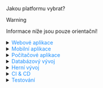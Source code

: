 ﻿Jakou platformu vybrat?

> [!WARNING]
> Informace níže jsou pouze orientační!

<details>
<summary><span style="color:#1E90FF;">Webové aplikace</span></summary>

| Nástroj/Framework    | Platformy       | Výhody                                                                 | Nevýhody                                                                |
|----------------------|-----------------|-----------------------------------------------------------------------|------------------------------------------------------------------------|
| **React**            | Web             | - Velká komunita<br>- Znovupoužitelné komponenty<br>- Virtuální DOM pro výkon<br>- Bohatý ekosystém knihoven | - Strmá křivka učení<br>- Syntaxe JSX může být matoucí<br>- Vyžaduje další knihovny pro správu stavu |
| **Vue.js**           | Web             | - Snadné na naučení<br>- Reaktivní datové vazby<br>- Flexibilní a modulární<br>- Silná podpora komunity | - Menší ekosystém ve srovnání s React a Angular<br>- Omezená škálovatelnost pro velké aplikace<br>- Nedostatek podpory pro velké podniky |
| **Angular**          | Web             | - Komplexní framework<br>- Obousměrné datové vazby<br>- Injekce závislostí<br>- Silná podpora komunity | - Strmá křivka učení<br>- Rozsáhlý a složitý<br>- Problémy s výkonem u velkých aplikací |
| **Svelte**           | Web             | - Žádný virtuální DOM<br>- Vysoce výkonný<br>- Jednoduchá a stručná syntaxe<br>- Reaktivní programovací model | - Menší komunita<br>- Omezený ekosystém<br>- Méně vyspělý ve srovnání s jinými frameworky |
| **ASP.NET Core**     | Web             | - Vysoký výkon<br>- Cross-platformní<br>- Silné bezpečnostní funkce<br>- Integrace s .NET ekosystémem | - Strmá křivka učení<br>- Rozsáhlý a složitý<br>- Omezené front-endové schopnosti |
| **Django**           | Web             | - Vysoce úrovňový framework<br>- Vestavěný administrátorský panel<br>- Silné bezpečnostní funkce<br>- Škálovatelný a udržovatelný | - Monolitická struktura<br>- Strmá křivka učení<br>- Omezené front-endové schopnosti |
| **Laravel**          | Web             | - Elegantní syntaxe<br>- Vestavěná autentizace a autorizace<br>- Silná podpora komunity<br>- Rychlý vývoj | - Problémy s výkonem<br>- Monolitická struktura<br>- Omezená škálovatelnost pro velké aplikace |
| **Spring Boot**      | Web             | - Komplexní framework<br>- Silné bezpečnostní funkce<br>- Škálovatelný a udržovatelný<br>- Integrace s Java ekosystémem | - Strmá křivka učení<br>- Rozsáhlý a složitý<br>- Vyžaduje značnou konfiguraci |
| **Express.js**       | Web             | - Minimalistický framework<br>- Vysoký výkon<br>- Flexibilní a modulární<br>- Silná podpora komunity | - Vyžaduje další knihovny pro plnou funkčnost<br>- Omezené vestavěné funkce<br>- Méně názorový, což může vést k nekonzistentnímu kódu |
| **Ruby on Rails**    | Web             | - Konvence nad konfigurací<br>- Rychlý vývoj<br>- Vestavěný testovací framework<br>- Silná podpora komunity | - Problémy s výkonem<br>- Monolitická struktura<br>- Strmá křivka učení pro začátečníky |

</details>

<details>
<summary><span style="color:#1E90FF;">Mobilní aplikace</span></summary>

| Nástroj/Framework    | Platformy       | Výhody                                                                 | Nevýhody                                                                |
|----------------------|-----------------|-----------------------------------------------------------------------|------------------------------------------------------------------------|
| **React Native**     | iOS, Android    | - Rychlý vývoj<br>- Velká komunita<br>- Znovupoužitelný kód<br>- Podpora hot-reload<br>- Široká podpora knihoven a pluginů | - Problémy s výkonem<br>- Velká velikost aplikace<br>- Závislost na nativních modulech<br>- Omezený přístup k některým nativním funkcím |
| **Flutter**          | iOS, Android    | - Vysoký výkon<br>- Krásné UI<br>- Jeden kód pro obě platformy<br>- Podpora hot-reload<br>- Bohatá sada widgetů | - Velká velikost aplikace<br>- Omezené třetí strany knihovny<br>- Strmá křivka učení pro Dart |
| **Xamarin**          | iOS, Android    | - Nativní výkon<br>- Jeden kód pro obě platformy<br>- Silná podpora Microsoftu<br>- Přístup k nativním API<br>- Integrace s Visual Studio | - Větší velikost aplikace<br>- Pomalejší vývoj ve srovnání s jinými frameworky<br>- Závislost na Microsoft ekosystému |
| **Swift**            | iOS             | - Vysoký výkon<br>- Nativní vzhled a pocit<br>- Silná podpora Apple<br>- Přístup k nejnovějším funkcím iOS | - Omezeno na iOS<br>- Strmá křivka učení<br>- Menší komunita ve srovnání s multiplatformními frameworky |
| **Kotlin Multiplatform** | iOS, Android | - Sdílení kódu mezi platformami<br>- Silná podpora Kotlinu<br>- Možnost postupného přechodu na multiplatformní vývoj | - Stále se vyvíjí<br>- Omezená podpora komunity<br>- Složitější nastavení projektu |
| **Ionic**            | iOS, Android    | - Webové technologie<br>- Rychlý vývoj<br>- Velká komunita<br>- Široká podpora pluginů<br>- Snadná integrace s webovými aplikacemi | - Problémy s výkonem<br>- Nevhodné pro aplikace s vysokým výkonem<br>- Závislost na webview |
| **Cordova**          | iOS, Android    | - Webové technologie<br>- Velký ekosystém pluginů<br>- Snadná integrace s webovými aplikacemi | - Problémy s výkonem<br>- Nevhodné pro složité aplikace<br>- Závislost na webview |
| **NativeScript**     | iOS, Android    | - Nativní výkon<br>- Přístup k nativním API<br>- Podpora Angular a Vue.js<br>- Možnost psát v TypeScriptu | - Menší komunita<br>- Omezené třetí strany knihovny<br>- Složitější ladění |
| **PhoneGap**         | iOS, Android    | - Webové technologie<br>- Snadné použití<br>- Rychlý vývoj<br>- Podpora Adobe | - Problémy s výkonem<br>- Nevhodné pro složité aplikace<br>- Závislost na webview |
| **Sencha Touch**     | iOS, Android    | - Bohaté UI komponenty<br>- Dobrý výkon<br>- Podpora MVC architektury<br>- Integrace s Ext JS | - Drahé licencování<br>- Menší komunita<br>- Strmá křivka učení |


</details>

<details>
<summary><span style="color:#1E90FF;">Počítačové aplikace</span></summary>

| Nástroj/Framework    | Platformy       | Výhody                                                                 | Nevýhody                                                                |
|----------------------|-----------------|-----------------------------------------------------------------------|------------------------------------------------------------------------|
| **Electron**         | Windows, macOS, Linux | - Webové technologie<br>- Velká komunita<br>- Široká podpora knihoven a pluginů<br>- Snadná integrace s webovými aplikacemi | - Velká velikost aplikace<br>- Vysoká spotřeba paměti<br>- Závislost na Chromium |
| **Qt**               | Windows, macOS, Linux | - Vysoký výkon<br>- Bohatá sada widgetů<br>- Podpora více jazyků (C++, Python, atd.)<br>- Nativní vzhled a pocit | - Strmá křivka učení<br>- Drahé licencování pro komerční použití<br>- Velikost knihovny |
| **WPF (Windows Presentation Foundation)** | Windows | - Bohaté UI možnosti<br>- Silná podpora Microsoftu<br>- Integrace s .NET ekosystémem<br>- Podpora MVVM architektury | - Omezeno na Windows<br>- Strmá křivka učení<br>- Vyšší nároky na systémové prostředky |
| **JavaFX**           | Windows, macOS, Linux | - Podpora více platforem<br>- Integrace s Java ekosystémem<br>- Bohaté UI možnosti<br>- Podpora FXML pro návrh UI | - Strmá křivka učení<br>- Menší komunita ve srovnání s jinými frameworky<br>- Vyšší nároky na systémové prostředky |
| **GTK**              | Windows, macOS, Linux | - Nativní vzhled a pocit<br>- Podpora více jazyků (C, Python, atd.)<br>- Velká komunita<br>- Otevřený zdrojový kód | - Strmá křivka učení<br>- Omezené UI možnosti ve srovnání s jinými frameworky<br>- Složitější ladění |
| **WinForms**         | Windows | - Snadné použití<br>- Rychlý vývoj<br>- Integrace s .NET ekosystémem<br>- Velká komunita | - Omezeno na Windows<br>- Zastaralý vzhled<br>- Omezené UI možnosti ve srovnání s moderními frameworky |
| **Swing**            | Windows, macOS, Linux | - Podpora více platforem<br>- Integrace s Java ekosystémem<br>- Bohaté UI možnosti<br>- Velká komunita | - Zastaralý vzhled<br>- Vyšší nároky na systémové prostředky<br>- Strmá křivka učení |
| **Tcl/Tk**           | Windows, macOS, Linux | - Snadné použití<br>- Rychlý vývoj<br>- Podpora více jazyků (Tcl, Python, atd.)<br>- Otevřený zdrojový kód | - Zastaralý vzhled<br>- Omezené UI možnosti<br>- Menší komunita ve srovnání s jinými frameworky |

</details>

<details>
<summary><span style="color:#1E90FF;">Databázový vývoj</span></summary>

| Nástroj/Framework    | Platformy       | Výhody                                                                 | Nevýhody                                                                |
|----------------------|-----------------|-----------------------------------------------------------------------|------------------------------------------------------------------------|
| **PostgreSQL**       | Cross-platform  | - Otevřený zdrojový kód<br>- Silná podpora komunity<br>- Pokročilé funkce<br>- Vysoký výkon | - Složitější nastavení<br>- Vyšší nároky na systémové prostředky<br>- Strmá křivka učení |
| **MySQL**            | Cross-platform  | - Otevřený zdrojový kód<br>- Velká komunita<br>- Snadné použití<br>- Vysoký výkon | - Omezené pokročilé funkce<br>- Problémy s výkonem při velkém zatížení<br>- Méně flexibilní než PostgreSQL |
| **SQLite**           | Cross-platform  | - Otevřený zdrojový kód<br>- Snadné použití<br>- Nízké nároky na systémové prostředky<br>- Vestavěný v mnoha aplikacích | - Omezené pokročilé funkce<br>- Nevhodné pro velké aplikace<br>- Omezená podpora pro víceuživatelské prostředí |
| **MongoDB**          | Cross-platform  | - Otevřený zdrojový kód<br>- Flexibilní schéma<br>- Vysoký výkon<br>- Silná podpora komunity | - Vyšší nároky na systémové prostředky<br>- Omezené transakční funkce<br>- Problémy s konzistencí dat |
| **Microsoft SQL Server** | Windows, Linux | - Silná podpora Microsoftu<br>- Pokročilé funkce<br>- Vysoký výkon<br>- Integrace s .NET ekosystémem | - Drahé licencování<br>- Vyšší nároky na systémové prostředky<br>- Omezená podpora pro jiné platformy než Windows |
| **Oracle Database**  | Cross-platform  | - Pokročilé funkce<br>- Vysoký výkon<br>- Silná podpora pro velké podniky<br>- Škálovatelnost | - Drahé licencování<br>- Složitější nastavení<br>- Vyšší nároky na systémové prostředky |
| **Redis**            | Cross-platform  | - Otevřený zdrojový kód<br>- Vysoký výkon<br>- Podpora pro různé datové struktury<br>- Snadné použití | - Omezené pokročilé funkce<br>- Nevhodné pro trvalé ukládání dat<br>- Omezená podpora pro složité dotazy |
| **Cassandra**        | Cross-platform  | - Otevřený zdrojový kód<br>- Vysoká škálovatelnost<br>- Vysoký výkon<br>- Silná podpora komunity | - Složitější nastavení<br>- Vyšší nároky na systémové prostředky<br>- Strmá křivka učení |
| **MariaDB**          | Cross-platform  | - Otevřený zdrojový kód<br>- Velká komunita<br>- Snadné použití<br>- Vysoký výkon | - Omezené pokročilé funkce<br>- Problémy s výkonem při velkém zatížení<br>- Méně flexibilní než PostgreSQL |
| **Elasticsearch**    | Cross-platform  | - Otevřený zdrojový kód<br>- Vysoký výkon<br>- Silná podpora pro full-textové vyhledávání<br>- Škálovatelnost | - Vyšší nároky na systémové prostředky<br>- Složitější nastavení<br>- Omezená podpora pro transakce |

</details>

<details>
<summary><span style="color:#1E90FF;">Herní vývoj</span></summary>

| Nástroj/Framework    | Platformy       | Výhody                                                                 | Nevýhody                                                                |
|----------------------|-----------------|-----------------------------------------------------------------------|------------------------------------------------------------------------|
| **Unity**            | Cross-platform  | - Velká komunita<br>- Rozsáhlý obchod s aktivy<br>- C# skriptování<br>- Všestranný pro 2D a 3D hry | - Strmá křivka učení<br>- Problémy s výkonem u velkých projektů<br>- Licenční náklady na pokročilé funkce |
| **Unreal Engine**    | Cross-platform  | - Vysoce kvalitní grafika<br>- Blueprint vizuální skriptování<br>- Velká komunita<br>- Zdarma pro malé projekty | - Strmá křivka učení<br>- Vysoké systémové požadavky<br>- Licenční náklady pro projekty s vysokými příjmy |
| **Godot**            | Cross-platform  | - Otevřený zdrojový kód<br>- Lehký<br>- GDScript pro snadné skriptování<br>- Všestranný pro 2D a 3D hry | - Menší komunita<br>- Méně vyspělý než Unity a Unreal<br>- Omezený obchod s aktivy |
| **GameMaker Studio** | Cross-platform  | - Snadné na naučení<br>- Drag-and-drop rozhraní<br>- Dobré pro 2D hry<br>- Velká komunita | - Omezené 3D schopnosti<br>- Licenční náklady na pokročilé funkce<br>- Problémy s výkonem u velkých projektů |
| **CryEngine**        | Cross-platform  | - Vysoce kvalitní grafika<br>- Zdarma k použití<br>- Výkonný pro FPS hry<br>- Velká komunita | - Strmá křivka učení<br>- Vysoké systémové požadavky<br>- Omezená dokumentace |
| **RPG Maker**        | Cross-platform  | - Snadné použití<br>- Dobré pro RPG hry<br>- Velká komunita<br>- Rozsáhlý obchod s aktivy | - Omezeno na RPG žánr<br>- Omezené možnosti přizpůsobení<br>- Licenční náklady na pokročilé funkce |
| **Construct**        | Cross-platform  | - Snadné na naučení<br>- Drag-and-drop rozhraní<br>- Dobré pro 2D hry<br>- Velká komunita | - Omezené 3D schopnosti<br>- Licenční náklady na pokročilé funkce<br>- Problémy s výkonem u velkých projektů |
| **Cocos2d**          | Cross-platform  | - Otevřený zdrojový kód<br>- Dobré pro 2D hry<br>- Lehký<br>- Velká komunita | - Omezené 3D schopnosti<br>- Strmá křivka učení pro začátečníky<br>- Omezený obchod s aktivy |
| **Panda3D**          | Cross-platform  | - Otevřený zdrojový kód<br>- Dobré pro 3D hry<br>- Python skriptování<br>- Velká komunita | - Strmá křivka učení<br>- Omezený obchod s aktivy<br>- Méně vyspělý než Unity a Unreal |
| **Phaser**           | Cross-platform  | - Otevřený zdrojový kód<br>- Dobré pro 2D hry<br>- JavaScript skriptování<br>- Velká komunita | - Omezené 3D schopnosti<br>- Problémy s výkonem u velkých projektů<br>- Omezený obchod s aktivy |

</details>

<details>
<summary><span style="color:#1E90FF;">CI & CD</span></summary>

| Nástroj/Framework    | Platformy       | Výhody                                                                 | Nevýhody                                                                |
|----------------------|-----------------|-----------------------------------------------------------------------|------------------------------------------------------------------------|
| **Jenkins**          | Cross-platform  | - Otevřený zdrojový kód<br>- Velká komunita<br>- Široká podpora pluginů<br>- Flexibilní a rozšiřitelný | - Složitější nastavení<br>- Vyšší nároky na systémové prostředky<br>- Strmá křivka učení |
| **GitLab CI/CD**     | Cross-platform  | - Integrované s GitLab<br>- Snadné použití<br>- Silná podpora komunity<br>- Široká podpora pro různé platformy | - Omezené možnosti mimo GitLab<br>- Vyšší nároky na systémové prostředky<br>- Složitější konfigurace pro pokročilé scénáře |
| **CircleCI**         | Cross-platform  | - Snadné použití<br>- Rychlé buildy<br>- Silná podpora pro Docker<br>- Integrace s GitHub a Bitbucket | - Omezené možnosti pro self-hosting<br>- Vyšší náklady pro větší týmy<br>- Omezená podpora pro některé platformy |
| **Travis CI**        | Cross-platform  | - Snadné použití<br>- Integrace s GitHub<br>- Podpora více jazyků<br>- Bezplatné pro open-source projekty | - Omezené možnosti pro self-hosting<br>- Vyšší náklady pro větší týmy<br>- Omezená podpora pro některé platformy |
| **Azure DevOps**     | Cross-platform  | - Silná podpora Microsoftu<br>- Integrace s Azure ekosystémem<br>- Široká podpora pro různé platformy<br>- Silné bezpečnostní funkce | - Složitější nastavení<br>- Vyšší náklady pro větší týmy<br>- Strmá křivka učení |
| **GitHub Actions**   | Cross-platform  | - Integrované s GitHub<br>- Snadné použití<br>- Široká podpora pro různé platformy<br>- Silná podpora komunity | - Omezené možnosti mimo GitHub<br>- Vyšší náklady pro větší týmy<br>- Složitější konfigurace pro pokročilé scénáře |
| **Bamboo**           | Cross-platform  | - Silná podpora Atlassian<br>- Integrace s Jira<br>- Široká podpora pro různé platformy<br>- Flexibilní a rozšiřitelný | - Vyšší náklady pro větší týmy<br>- Složitější nastavení<br>- Strmá křivka učení |
| **TeamCity**         | Cross-platform  | - Silná podpora JetBrains<br>- Široká podpora pro různé platformy<br>- Flexibilní a rozšiřitelný<br>- Silné bezpečnostní funkce | - Vyšší náklady pro větší týmy<br>- Složitější nastavení<br>- Strmá křivka učení |
| **Bitbucket Pipelines** | Cross-platform | - Integrované s Bitbucket<br>- Snadné použití<br>- Široká podpora pro různé platformy<br>- Silná podpora komunity | - Omezené možnosti mimo Bitbucket<br>- Vyšší náklady pro větší týmy<br>- Složitější konfigurace pro pokročilé scénáře |
| **Spinnaker**        | Cross-platform  | - Silná podpora pro multi-cloud<br>- Flexibilní a rozšiřitelný<br>- Silná podpora komunity<br>- Široká podpora pro různé platformy | - Složitější nastavení<br>- Vyšší nároky na systémové prostředky<br>- Strmá křivka učení |

</details>

<details>
<summary><span style="color:#1E90FF;">Testování</span></summary>

| Nástroj/Framework    | Platformy       | Výhody                                                                 | Nevýhody                                                                |
|----------------------|-----------------|-----------------------------------------------------------------------|------------------------------------------------------------------------|
| **Selenium**         | Cross-platform  | - Otevřený zdrojový kód<br>- Podpora více prohlížečů<br>- Velká komunita<br>- Flexibilní a rozšiřitelný | - Složitější nastavení<br>- Vyšší nároky na systémové prostředky<br>- Strmá křivka učení |
| **JUnit**            | Cross-platform  | - Otevřený zdrojový kód<br>- Integrace s Java ekosystémem<br>- Snadné použití<br>- Velká komunita | - Omezené možnosti pro ne-Java projekty<br>- Omezené vestavěné funkce<br>- Vyžaduje další knihovny pro plnou funkčnost |
| **TestNG**           | Cross-platform  | - Otevřený zdrojový kód<br>- Flexibilní a rozšiřitelný<br>- Podpora paralelního testování<br>- Integrace s Java ekosystémem | - Složitější nastavení<br>- Vyšší nároky na systémové prostředky<br>- Strmá křivka učení |
| **Cypress**          | Cross-platform  | - Snadné použití<br>- Rychlé testování<br>- Silná podpora pro JavaScript<br>- Bohatá sada funkcí | - Omezené možnosti pro ne-JavaScript projekty<br>- Vyšší nároky na systémové prostředky<br>- Omezená podpora pro některé prohlížeče |
| **Mocha**            | Cross-platform  | - Snadné použití<br>- Flexibilní a rozšiřitelný<br>- Silná podpora pro JavaScript<br>- Integrace s Node.js ekosystémem | - Omezené vestavěné funkce<br>- Vyžaduje další knihovny pro plnou funkčnost<br>- Omezená podpora pro některé prohlížeče |
| **Jest**             | Cross-platform  | - Snadné použití<br>- Rychlé testování<br>- Silná podpora pro JavaScript<br>- Bohatá sada funkcí | - Omezené možnosti pro ne-JavaScript projekty<br>- Vyšší nároky na systémové prostředky<br>- Omezená podpora pro některé prohlížeče |
| **PyTest**           | Cross-platform  | - Otevřený zdrojový kód<br>- Snadné použití<br>- Silná podpora pro Python<br>- Flexibilní a rozšiřitelný | - Omezené možnosti pro ne-Python projekty<br>- Vyšší nároky na systémové prostředky<br>- Strmá křivka učení |
| **Robot Framework**  | Cross-platform  | - Otevřený zdrojový kód<br>- Snadné použití<br>- Podpora více jazyků<br>- Flexibilní a rozšiřitelný | - Složitější nastavení<br>- Vyšší nároky na systémové prostředky<br>- Strmá křivka učení |
| **Karma**            | Cross-platform  | - Snadné použití<br>- Rychlé testování<br>- Silná podpora pro JavaScript<br>- Integrace s Angular ekosystémem | - Omezené možnosti pro ne-JavaScript projekty<br>- Vyšší nároky na systémové prostředky<br>- Omezená podpora pro některé prohlížeče |
| **NUnit**            | Cross-platform  | - Otevřený zdrojový kód<br>- Integrace s .NET ekosystémem<br>- Snadné použití<br>- Velká komunita | - Omezené možnosti pro ne-.NET projekty<br>- Omezené vestavěné funkce<br>- Vyžaduje další knihovny pro plnou funkčnost |

</details>